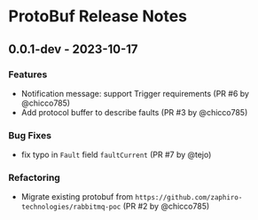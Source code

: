 # ProtoBuf Release Notes

## 0.0.1-dev - 2023-10-17

### Features

- Notification message: support Trigger requirements (PR #6 by @chicco785)
- Add protocol buffer to describe faults (PR #3 by @chicco785)

### Bug Fixes

- fix typo in `Fault` field `faultCurrent` (PR #7 by @tejo)

### Refactoring

- Migrate existing protobuf from
  `https://github.com/zaphiro-technologies/rabbitmq-poc` (PR #2 by @chicco785)
